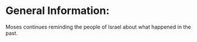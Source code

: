# General Information:

Moses continues reminding the people of Israel about what happened in the past.